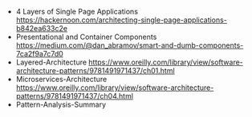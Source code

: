 
- 4 Layers of Single Page Applications
  https://hackernoon.com/architecting-single-page-applications-b842ea633c2e
- Presentational and Container Components
  https://medium.com/@dan_abramov/smart-and-dumb-components-7ca2f9a7c7d0
- Layered-Architecture
  https://www.oreilly.com/library/view/software-architecture-patterns/9781491971437/ch01.html
- Microservices-Architecture
  https://www.oreilly.com/library/view/software-architecture-patterns/9781491971437/ch04.html
- Pattern-Analysis-Summary
